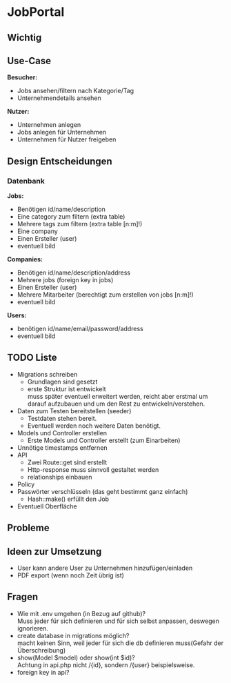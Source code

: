 <h1>JobPortal</h1>
<!-- ---------------------------------------------------------- -->
<h2>Wichtig</h2>
<!-- ---------------------------------------------------------- -->
<h2>Use-Case</h2>
<b>Besucher:</b><br>
<ul>
    <li>Jobs ansehen/filtern nach Kategorie/Tag</li>
    <li>Unternehmendetails ansehen</li>
</ul>
<b>Nutzer:</b><br>
<ul>
    <li>Unternehmen anlegen</li>
    <li>Jobs anlegen für Unternehmen</li>
    <li>Unternehmen für Nutzer freigeben</li>
</ul>
<!-- ---------------------------------------------------------- -->
<h2>Design Entscheidungen</h2>
<h3>Datenbank</h3>
<b>Jobs:</b>
<ul>
    <li>Benötigen id/name/description</li>
    <li>Eine category zum filtern (extra table)</li>
    <li>Mehrere tags zum filtern (extra table [n:m]!)</li>
    <li>Eine company</li>
    <li>Einen Ersteller (user)</li>
    <li>eventuell bild</li>
</ul>
<b>Companies:</b>
<ul>
    <li>Benötigen id/name/description/address</li>
    <li>Mehrere jobs (foreign key in jobs)</li>
    <li>Einen Ersteller (user)</li>
    <li>Mehrere Mitarbeiter (berechtigt zum erstellen von jobs [n:m]!)</li>
    <li>eventuell bild</li>
</ul>
<b>Users:</b>
<ul>
    <li>benötigen id/name/email/password/address</li>
    <li>eventuell bild</li>
</ul>
<!-- ---------------------------------------------------------- -->
<h2>TODO Liste</h2>
<ul>
    <li>Migrations schreiben
        <ul>
            <li>Grundlagen sind gesetzt</li>
            <li>erste Struktur ist entwickelt<br>
            muss später eventuell erweitert werden,
            reicht aber erstmal um darauf aufzubauen
            und um den Rest zu entwickeln/verstehen.</li>
        </ul>
    </li>
    <li>Daten zum Testen bereitstellen (seeder)
        <ul>
            <li>Testdaten stehen bereit.</li>
            <li>Eventuell werden noch weitere Daten benötigt.</li>
        </ul>
    </li>    
    <li>Models und Controller erstellen
        <ul>
            <li>Erste Models und Controller erstellt (zum Einarbeiten)</li>
        </ul>
    </li>
    <li>Unnötige timestamps entfernen</li>
    <li>API
        <ul>
            <li>Zwei Route::get sind erstellt</li>
            <li>Http-response muss sinnvoll gestaltet werden</li>
            <li>relationships einbauen</li>
        </ul>
    </li>
    <li>Policy</li>
    <li>Passwörter verschlüsseln (das geht bestimmt ganz einfach)
        <ul>
            <li>Hash::make() erfüllt den Job</li>
        </ul>
    </li>
    <li>Eventuell Oberfläche</li>
</ul>
<!-- ---------------------------------------------------------- -->
<h2>Probleme</h2>
<!-- ---------------------------------------------------------- -->
<h2>Ideen zur Umsetzung</h2>
<ul>
    <li>User kann andere User zu Unternehmen hinzufügen/einladen</li>
    <li>PDF export (wenn noch Zeit übrig ist)</li>
</ul>
<!-- ---------------------------------------------------------- -->
<h2>Fragen</h2>
<ul>
    <li>Wie mit .env umgehen (in Bezug auf github)?
        <br>Muss jeder für sich definieren und für sich selbst anpassen,
        deswegen ignorieren.</li>
    <li>create database in migrations möglich?<br>
        macht keinen Sinn, weil jeder für sich die db definieren muss(Gefahr der Überschreibung)</li>
    <li>show(Model $model) oder show(int $id)?<br>
    Achtung in api.php nicht /{id}, sondern /{user} beispielsweise.</li>
    <li>foreign key in api?</li>
</ul>


